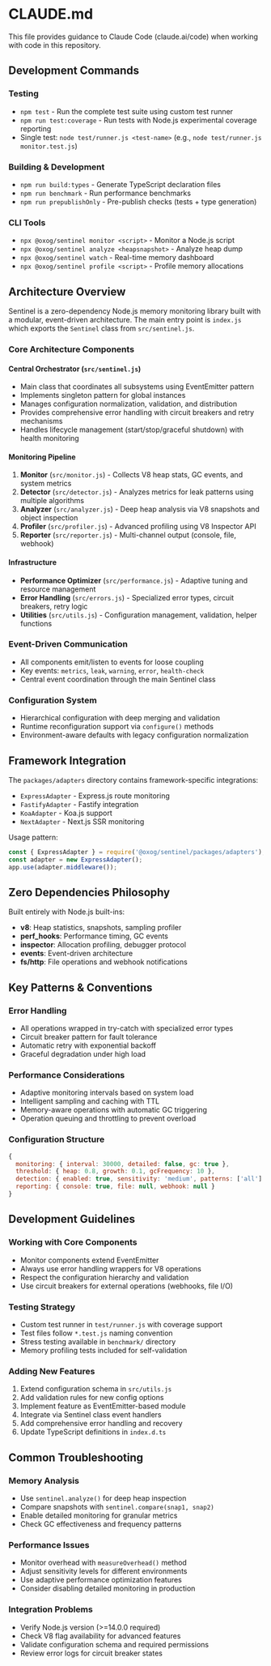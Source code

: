 # CLAUDE.md

This file provides guidance to Claude Code (claude.ai/code) when working with code in this repository.

## Development Commands

### Testing
- `npm test` - Run the complete test suite using custom test runner
- `npm run test:coverage` - Run tests with Node.js experimental coverage reporting
- Single test: `node test/runner.js <test-name>` (e.g., `node test/runner.js monitor.test.js`)

### Building & Development
- `npm run build:types` - Generate TypeScript declaration files
- `npm run benchmark` - Run performance benchmarks
- `npm run prepublishOnly` - Pre-publish checks (tests + type generation)

### CLI Tools
- `npx @oxog/sentinel monitor <script>` - Monitor a Node.js script
- `npx @oxog/sentinel analyze <heapsnapshot>` - Analyze heap dump
- `npx @oxog/sentinel watch` - Real-time memory dashboard
- `npx @oxog/sentinel profile <script>` - Profile memory allocations

## Architecture Overview

Sentinel is a zero-dependency Node.js memory monitoring library built with a modular, event-driven architecture. The main entry point is `index.js` which exports the `Sentinel` class from `src/sentinel.js`.

### Core Architecture Components

#### Central Orchestrator (`src/sentinel.js`)
- Main class that coordinates all subsystems using EventEmitter pattern
- Implements singleton pattern for global instances
- Manages configuration normalization, validation, and distribution
- Provides comprehensive error handling with circuit breakers and retry mechanisms
- Handles lifecycle management (start/stop/graceful shutdown) with health monitoring

#### Monitoring Pipeline
1. **Monitor** (`src/monitor.js`) - Collects V8 heap stats, GC events, and system metrics
2. **Detector** (`src/detector.js`) - Analyzes metrics for leak patterns using multiple algorithms
3. **Analyzer** (`src/analyzer.js`) - Deep heap analysis via V8 snapshots and object inspection
4. **Profiler** (`src/profiler.js`) - Advanced profiling using V8 Inspector API
5. **Reporter** (`src/reporter.js`) - Multi-channel output (console, file, webhook)

#### Infrastructure
- **Performance Optimizer** (`src/performance.js`) - Adaptive tuning and resource management
- **Error Handling** (`src/errors.js`) - Specialized error types, circuit breakers, retry logic
- **Utilities** (`src/utils.js`) - Configuration management, validation, helper functions

### Event-Driven Communication
- All components emit/listen to events for loose coupling
- Key events: `metrics`, `leak`, `warning`, `error`, `health-check`
- Central event coordination through the main Sentinel class

### Configuration System
- Hierarchical configuration with deep merging and validation
- Runtime reconfiguration support via `configure()` methods
- Environment-aware defaults with legacy configuration normalization

## Framework Integration

The `packages/adapters` directory contains framework-specific integrations:
- `ExpressAdapter` - Express.js route monitoring
- `FastifyAdapter` - Fastify integration
- `KoaAdapter` - Koa.js support
- `NextAdapter` - Next.js SSR monitoring

Usage pattern:
```javascript
const { ExpressAdapter } = require('@oxog/sentinel/packages/adapters');
const adapter = new ExpressAdapter();
app.use(adapter.middleware());
```

## Zero Dependencies Philosophy

Built entirely with Node.js built-ins:
- **v8**: Heap statistics, snapshots, sampling profiler
- **perf_hooks**: Performance timing, GC events
- **inspector**: Allocation profiling, debugger protocol
- **events**: Event-driven architecture
- **fs/http**: File operations and webhook notifications

## Key Patterns & Conventions

### Error Handling
- All operations wrapped in try-catch with specialized error types
- Circuit breaker pattern for fault tolerance
- Automatic retry with exponential backoff
- Graceful degradation under high load

### Performance Considerations
- Adaptive monitoring intervals based on system load
- Intelligent sampling and caching with TTL
- Memory-aware operations with automatic GC triggering
- Operation queuing and throttling to prevent overload

### Configuration Structure
```javascript
{
  monitoring: { interval: 30000, detailed: false, gc: true },
  threshold: { heap: 0.8, growth: 0.1, gcFrequency: 10 },
  detection: { enabled: true, sensitivity: 'medium', patterns: ['all'] },
  reporting: { console: true, file: null, webhook: null }
}
```

## Development Guidelines

### Working with Core Components
- Monitor components extend EventEmitter
- Always use error handling wrappers for V8 operations
- Respect the configuration hierarchy and validation
- Use circuit breakers for external operations (webhooks, file I/O)

### Testing Strategy
- Custom test runner in `test/runner.js` with coverage support
- Test files follow `*.test.js` naming convention
- Stress testing available in `benchmark/` directory
- Memory profiling tests included for self-validation

### Adding New Features
1. Extend configuration schema in `src/utils.js`
2. Add validation rules for new config options
3. Implement feature as EventEmitter-based module
4. Integrate via Sentinel class event handlers
5. Add comprehensive error handling and recovery
6. Update TypeScript definitions in `index.d.ts`

## Common Troubleshooting

### Memory Analysis
- Use `sentinel.analyze()` for deep heap inspection
- Compare snapshots with `sentinel.compare(snap1, snap2)`
- Enable detailed monitoring for granular metrics
- Check GC effectiveness and frequency patterns

### Performance Issues
- Monitor overhead with `measureOverhead()` method
- Adjust sensitivity levels for different environments
- Use adaptive performance optimization features
- Consider disabling detailed monitoring in production

### Integration Problems
- Verify Node.js version (>=14.0.0 required)
- Check V8 flag availability for advanced features
- Validate configuration schema and required permissions
- Review error logs for circuit breaker states